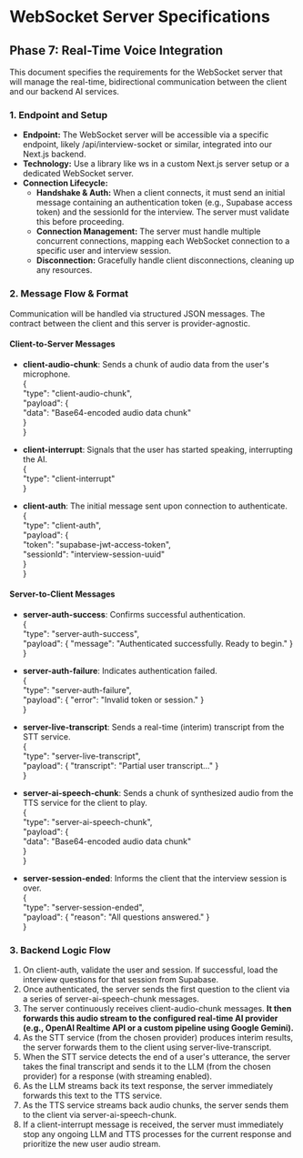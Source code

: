 # **WebSocket Server Specifications**

## **Phase 7: Real-Time Voice Integration**

This document specifies the requirements for the WebSocket server that will manage the real-time, bidirectional communication between the client and our backend AI services.

### **1\. Endpoint and Setup**

- **Endpoint:** The WebSocket server will be accessible via a specific endpoint, likely /api/interview-socket or similar, integrated into our Next.js backend.
- **Technology:** Use a library like ws in a custom Next.js server setup or a dedicated WebSocket server.
- **Connection Lifecycle:**
  - **Handshake & Auth:** When a client connects, it must send an initial message containing an authentication token (e.g., Supabase access token) and the sessionId for the interview. The server must validate this before proceeding.
  - **Connection Management:** The server must handle multiple concurrent connections, mapping each WebSocket connection to a specific user and interview session.
  - **Disconnection:** Gracefully handle client disconnections, cleaning up any resources.

### **2\. Message Flow & Format**

Communication will be handled via structured JSON messages. The contract between the client and this server is provider-agnostic.

#### **Client-to-Server Messages**

- **client-audio-chunk**: Sends a chunk of audio data from the user's microphone.  
  {  
   "type": "client-audio-chunk",  
   "payload": {  
   "data": "Base64-encoded audio data chunk"  
   }  
  }

- **client-interrupt**: Signals that the user has started speaking, interrupting the AI.  
  {  
   "type": "client-interrupt"  
  }

- **client-auth**: The initial message sent upon connection to authenticate.  
  {  
   "type": "client-auth",  
   "payload": {  
   "token": "supabase-jwt-access-token",  
   "sessionId": "interview-session-uuid"  
   }  
  }

#### **Server-to-Client Messages**

- **server-auth-success**: Confirms successful authentication.  
  {  
   "type": "server-auth-success",  
   "payload": { "message": "Authenticated successfully. Ready to begin." }  
  }

- **server-auth-failure**: Indicates authentication failed.  
  {  
   "type": "server-auth-failure",  
   "payload": { "error": "Invalid token or session." }  
  }

- **server-live-transcript**: Sends a real-time (interim) transcript from the STT service.  
  {  
   "type": "server-live-transcript",  
   "payload": { "transcript": "Partial user transcript..." }  
  }

- **server-ai-speech-chunk**: Sends a chunk of synthesized audio from the TTS service for the client to play.  
  {  
   "type": "server-ai-speech-chunk",  
   "payload": {  
   "data": "Base64-encoded audio data chunk"  
   }  
  }

- **server-session-ended**: Informs the client that the interview session is over.  
  {  
   "type": "server-session-ended",  
   "payload": { "reason": "All questions answered." }  
  }

### **3\. Backend Logic Flow**

1. On client-auth, validate the user and session. If successful, load the interview questions for that session from Supabase.
2. Once authenticated, the server sends the first question to the client via a series of server-ai-speech-chunk messages.
3. The server continuously receives client-audio-chunk messages. **It then forwards this audio stream to the configured real-time AI provider (e.g., OpenAI Realtime API or a custom pipeline using Google Gemini).**
4. As the STT service (from the chosen provider) produces interim results, the server forwards them to the client using server-live-transcript.
5. When the STT service detects the end of a user's utterance, the server takes the final transcript and sends it to the LLM (from the chosen provider) for a response (with streaming enabled).
6. As the LLM streams back its text response, the server immediately forwards this text to the TTS service.
7. As the TTS service streams back audio chunks, the server sends them to the client via server-ai-speech-chunk.
8. If a client-interrupt message is received, the server must immediately stop any ongoing LLM and TTS processes for the current response and prioritize the new user audio stream.
